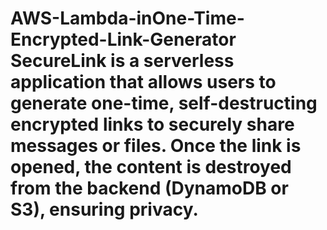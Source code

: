 # AWS-Lambda-inOne-Time-Encrypted-Link-Generator  SecureLink is a serverless application that allows users to generate one-time, self-destructing encrypted links to securely share messages or files. Once the link is opened, the content is destroyed from the backend (DynamoDB or S3), ensuring privacy.
